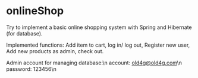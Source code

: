 # onlineShop
Try to implement a basic online shopping system with Spring and Hibernate (for database).

Implemented functions:
Add item to cart,
log in/ log out,
Register new user,
Add new products as admin,
check out.

Admin account for managing database:\n
account:  old4g@old4g.com\n
password: 123456\n
